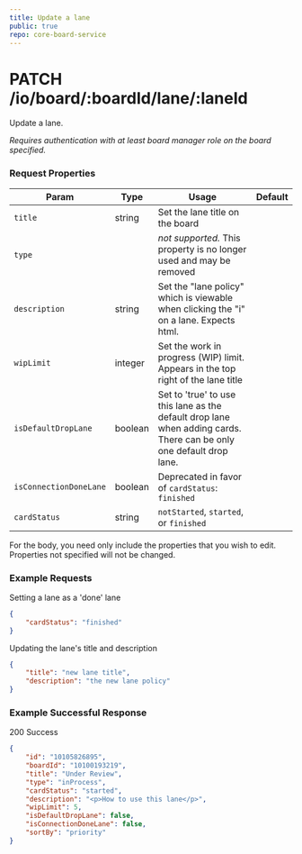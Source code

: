 ```yaml
---
title: Update a lane
public: true
repo: core-board-service
---
```

# PATCH /io/board/:boardId/lane/:laneId
Update a lane.

_Requires authentication with at least board manager role on the board specified._

### Request Properties
|Param|Type|Usage|Default|
|---|---|---|---|
|`title`|string|Set the lane title on the board||
|`type`||_not supported._ This property is no longer used and may be removed||
|`description`|string|Set the "lane policy" which is viewable when clicking the "i" on a lane. Expects html.||
|`wipLimit`|integer|Set the work in progress (WIP) limit. Appears in the top right of the lane title||
|`isDefaultDropLane`|boolean|Set to 'true' to use this lane as the default drop lane when adding cards. There can be only one default drop lane.||
|`isConnectionDoneLane`|boolean|Deprecated in favor of `cardStatus`: `finished`||
|`cardStatus`|string|`notStarted`, `started`, or `finished`||

For the body, you need only include the properties that you wish to edit. Properties not specified will not be changed.

### Example Requests

Setting a lane as a 'done' lane
```json
{
	"cardStatus": "finished"
}
```
Updating the lane's title and description
```json
{
	"title": "new lane title",
	"description": "the new lane policy"
}

```

### Example Successful Response

200 Success
```json
{
    "id": "10105826895",
    "boardId": "10100193219",
    "title": "Under Review",
    "type": "inProcess",
    "cardStatus": "started",
    "description": "<p>How to use this lane</p>",
    "wipLimit": 5,
    "isDefaultDropLane": false,
    "isConnectionDoneLane": false,
    "sortBy": "priority"
}
```
